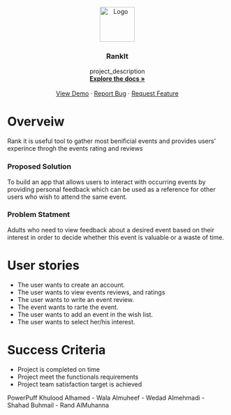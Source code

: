 <!-- PROJECT LOGO -->
<br />
<div align="center">
  <a href="https://github.com/github_username/repo_name">
    <img src="images/logo.png" alt="Logo" width="80" height="80">
  </a>

<h3 align="center">RankIt</h3>

  <p align="center">
    project_description
    <br />
    <a href="https://github.com/github_username/repo_name"><strong>Explore the docs »</strong></a>
    <br />
    <br />
    <a href="https://github.com/github_username/repo_name">View Demo</a>
    ·
    <a href="https://github.com/github_username/repo_name/issues">Report Bug</a>
    ·
    <a href="https://github.com/github_username/repo_name/issues">Request Feature</a>
  </p>
</div>

# Overveiw
Rank it is useful tool to gather most benificial events and provides users’ experince throgh the events rating and reviews 
### Proposed Solution
To build an app that allows users to interact with occurring events by providing personal 
feedback which can be used as a reference for other users who wish to attend the same 
event.
### Problem Statment
Adults who need to view feedback about a desired event based on their interest in 
order to decide whether this event is valuable or a waste of time.
# User stories
- The user wants to create an account.
- The user wants to view events reviews, and ratings 
- The user wants to write an event review.
- The event wants to rarte the event.
- The user wants to add an event in the wish list.
- The user wants to select her/his interest.
# Success Criteria
- Project is completed on time
- Project meet the functionals requirements
- Project team satisfaction target is achieved


PowerPuff
Khulood Alhamed - Wala Almuheef - Wedad Almehmadi - Shahad Buhmail - Rand AlMuhanna
